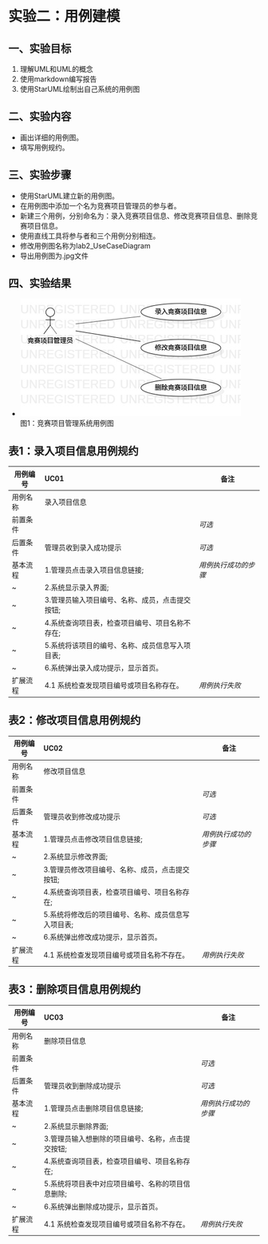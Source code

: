 # 实验二：用例建模


 ## 一、实验目标

 1. 理解UML和UML的概念
 2. 使用markdown编写报告
 3. 使用StarUML绘制出自己系统的用例图
 

 ## 二、实验内容

 - 画出详细的用例图。
 - 填写用例规约。
 

 ## 三、实验步骤

 - 使用StarUML建立新的用例图。
 - 在用例图中添加一个名为竞赛项目管理员的参与者。
 - 新建三个用例，分别命名为：录入竞赛项目信息、修改竞赛项目信息、删除竞赛项目信息。
 - 使用直线工具将参与者和三个用例分别相连。
 - 修改用例图名称为lab2_UseCaseDiagram
 - 导出用例图为.jpg文件

 ## 四、实验结果
 
 - ![竞赛项目管理系统用例图](./lab2_UseCaseDiagram.jpg)    
 图1：竞赛项目管理系统用例图
 

## 表1：录入项目信息用例规约  

用例编号  | UC01 | 备注  
-|:-|-  
用例名称  | 录入项目信息  |   
前置条件  |      | *可选*   
后置条件  | 管理员收到录入成功提示     | *可选*   
基本流程  | 1.管理员点击录入项目信息链接;  |*用例执行成功的步骤*    
~| 2.系统显示录入界面;  |   
~| 3.管理员输入项目编号、名称、成员，点击提交按钮;   |   
~| 4.系统查询项目表，检查项目编号、项目名称不存在;   |   
~| 5.系统将该项目的编号、名称、成员信息写入项目表;   |  
~| 6.系统弹出录入成功提示，显示首页。   | 
扩展流程  | 4.1 系统检查发现项目编号或项目名称存在。  |*用例执行失败*    




## 表2：修改项目信息用例规约  

用例编号  | UC02 | 备注  
-|:-|-  
用例名称  | 修改项目信息  |   
前置条件  |      | *可选*   
后置条件  | 管理员收到修改成功提示     | *可选*   
基本流程  | 1.管理员点击修改项目信息链接;  |*用例执行成功的步骤*    
~| 2.系统显示修改界面;  |   
~| 3.管理员修改项目编号、名称、成员，点击提交按钮;   |   
~| 4.系统查询项目表，检查项目编号、项目名称存在;   |   
~| 5.系统将修改后的项目编号、名称、成员信息写入项目表;   | 
~| 6.系统弹出修改成功提示，显示首页。   | 
扩展流程  | 4.1 系统检查发现项目编号或项目名称不存在。   |*用例执行失败*    



## 表3：删除项目信息用例规约 

用例编号  | UC03 | 备注  
-|:-|-  
用例名称  | 删除项目信息  |   
前置条件  |      | *可选*   
后置条件  | 管理员收到删除成功提示     | *可选*   
基本流程  | 1.管理员点击删除项目信息链接;  |*用例执行成功的步骤*    
~| 2.系统显示删除界面;  |   
~| 3.管理员输入想删除的项目编号、名称，点击提交按钮;   |   
~| 4.系统查询项目表，检查项目编号、项目名称存在;   |   
~| 5.系统将项目表中对应项目编号、名称的项目信息删除;   | 
~| 6.系统弹出删除成功提示，显示首页。   | 
扩展流程  | 4.1 系统检查发现项目编号或项目名称不存在。   |*用例执行失败*    


